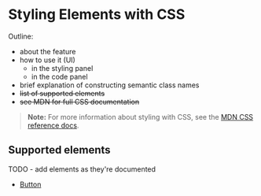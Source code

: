 # Styling Elements with CSS

Outline:

- about the feature
- how to use it (UI)
  - in the styling panel
  - in the code panel
- brief explanation of constructing semantic class names
- ~~list of supported elements~~
- ~~see MDN for full CSS documentation~~

> **Note:**
> For more information about styling with CSS, see the
> [MDN CSS reference docs](https://developer.mozilla.org/en-US/docs/Learn/CSS).

## Supported elements

TODO - add elements as they're documented

- [Button](button/css-classes)
